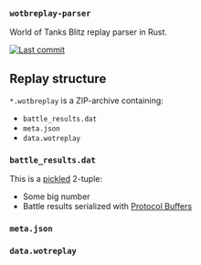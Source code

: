 ### `wotbreplay-parser`

World of Tanks Blitz replay parser in Rust.

[![Last commit](https://img.shields.io/github/last-commit/eigenein/wotbreplay-parser)](https://github.com/eigenein/wotbreplay-parser/commits/main)

## Replay structure

`*.wotbreplay` is a ZIP-archive containing:
- `battle_results.dat`
- `meta.json`
- `data.wotreplay`

### `battle_results.dat`

This is a [pickled](https://docs.python.org/3/library/pickle.html) 2-tuple:
- Some big number
- Battle results serialized with [Protocol Buffers](https://developers.google.com/protocol-buffers)

### `meta.json`

### `data.wotreplay`
